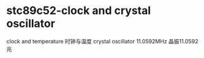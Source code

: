 ﻿# stc89c52-clock and crystal oscillator
clock and temperature 时钟与温度
crystal oscillator 11.0592MHz  晶振11.0592兆
